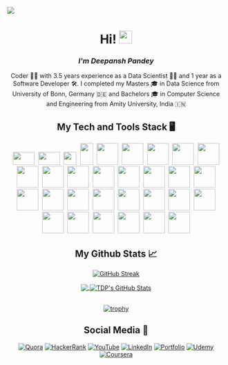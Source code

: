 ![](https://komarev.com/ghpvc/?username=TDeepanshPandey&style=flat-square)
<h1 align='center'> Hi! <img src="https://raw.githubusercontent.com/MartinHeinz/MartinHeinz/master/wave.gif" width="30px"> </h1>
<i><h3 align='center'> I'm Deepansh Pandey</h3></i>
<p align='center' font>
Coder 👨‍💻 with 3.5 years experience as a Data Scientist 👨‍🔬 and 1 year as a Software Developer 🛠️. I completed my Masters 🎓 in Data Science from University of Bonn, Germany 🇩🇪 and Bachelors 🎓 in Computer Science and Engineering from Amity University, India 🇮🇳
</p>

<h2 align='center'> My Tech and Tools Stack &#x1F5A5; </h2>
<div align='center'>
  <kbd>
    <img src="https://cdn.jsdelivr.net/gh/devicons/devicon/icons/cplusplus/cplusplus-original.svg" height="30" width="50" />
    <img src="https://cdn.jsdelivr.net/gh/devicons/devicon/icons/python/python-original-wordmark.svg" height="30" width="50"/>
    <img src="https://cdn.jsdelivr.net/gh/devicons/devicon/icons/java/java-original-wordmark.svg" height="30" width="30"/>
    <img src="https://cdn.jsdelivr.net/gh/devicons/devicon/icons/r/r-original.svg" height="50" width="30"/>
  </kbd>
  <kbd>
    <img src="https://cdn.jsdelivr.net/gh/devicons/devicon/icons/javascript/javascript-original.svg" height="50" width="50"/>
    <img src="https://cdn.jsdelivr.net/gh/devicons/devicon/icons/html5/html5-original-wordmark.svg" height="50" width="50"/>
    <img src="https://cdn.jsdelivr.net/gh/devicons/devicon/icons/css3/css3-original-wordmark.svg" height="50" width="50"/>
    <img src="https://cdn.jsdelivr.net/gh/devicons/devicon/icons/bootstrap/bootstrap-plain-wordmark.svg" height="50" width="50"/>
    <img src="https://cdn.jsdelivr.net/gh/devicons/devicon/icons/jquery/jquery-original-wordmark.svg" height="50" width="50"/>
  </kbd>
  <kbd>
    <img src="https://cdn.jsdelivr.net/gh/devicons/devicon/icons/neo4j/neo4j-original-wordmark.svg" height="50" width="50"/>
    <img src="https://cdn.jsdelivr.net/gh/devicons/devicon/icons/mysql/mysql-original-wordmark.svg" height="50" width="50"/>
    <img src="https://cdn.jsdelivr.net/gh/devicons/devicon/icons/mongodb/mongodb-original-wordmark.svg" height="50" width="50"/>
    <img src="https://www.vectorlogo.zone/logos/apache_hive/apache_hive-icon.svg" height="50" width="50"/>
  </kbd>   
  <kbd>
    <img src="https://cdn.jsdelivr.net/gh/devicons/devicon/icons/bitbucket/bitbucket-original-wordmark.svg" height="50" width="50"/>
    <img src="https://cdn.jsdelivr.net/gh/devicons/devicon/icons/github/github-original.svg" height="50" width="50"/>
  </kbd>
  <kbd>
    <img src="https://cdn.jsdelivr.net/gh/devicons/devicon/icons/django/django-original.svg" height="50" width="50"/>
    <img src="https://cdn.jsdelivr.net/gh/devicons/devicon/icons/flask/flask-original-wordmark.svg" height="50" width="50"/>
  </kbd>  
  <kbd>
    <img src="https://cdn.jsdelivr.net/gh/devicons/devicon/icons/numpy/numpy-original-wordmark.svg" height="50" width="50"/>
    <img src="https://cdn.jsdelivr.net/gh/devicons/devicon/icons/pandas/pandas-original-wordmark.svg" height="50" width="50"/>
    <img src="https://cdn.jsdelivr.net/gh/devicons/devicon/icons/tensorflow/tensorflow-original-wordmark.svg" height="50" width="50"/>
    <img src="https://unpkg.com/simple-icons@v6/icons/scikitlearn.svg" height="50" width="50" />
    <img src="https://avatars.githubusercontent.com/u/25720743?s=200&v=4" height="50" width="50" />    
  </kbd>
  <kbd>
    <img src="https://cdn.jsdelivr.net/gh/devicons/devicon/icons/linux/linux-original.svg" height="50" width="50"/>
    <img src="https://cdn.jsdelivr.net/gh/devicons/devicon/icons/windows8/windows8-original.svg" height="50" width="50"/>
  </kbd>
  <kbd>
    <img src="https://cdn.jsdelivr.net/gh/devicons/devicon/icons/kubernetes/kubernetes-plain-wordmark.svg" height="50" width="50"/>
    <img src="https://cdn.jsdelivr.net/gh/devicons/devicon/icons/docker/docker-original-wordmark.svg" height="50" width="50"/>
    <img src="https://cdn.jsdelivr.net/gh/devicons/devicon/icons/amazonwebservices/amazonwebservices-original-wordmark.svg" height="50" width="50"/>
  </kbd>
  <kbd>
    <img src="https://cdn.jsdelivr.net/gh/devicons/devicon/icons/jupyter/jupyter-original-wordmark.svg" height="50" width="50"/>
    <img src="https://unpkg.com/simple-icons@v6/icons/pycharm.svg" height="50" width="50"/>
    <img src="https://cdn.jsdelivr.net/gh/devicons/devicon/icons/rstudio/rstudio-original.svg" height="50" width="50"/>
    <img src="https://cdn.jsdelivr.net/gh/devicons/devicon/icons/atom/atom-original.svg" height="50" width="50"/>
  </kbd>

</div>

<h2 align='center'> My Github Stats &#x1f4c8; </h2>

<div align='center'>

  [![GitHub Streak](https://github-readme-streak-stats.herokuapp.com/?user=TDeepanshPandey&theme=gruvbox)](https://git.io/streak-stats)  

</div>

<div align="center">
<a href="https://github.com/TDeepanshPandey">
  <img align="center" src="https://github-readme-stats.vercel.app/api/top-langs/?username=TDeepanshPandey&theme=onedark&langs_count=3" />
</a>
<a href="https://github.com/TDeepanshPandey">
  <img align="center" src="https://github-readme-stats.vercel.app/api?username=TDeepanshPandey&show_icons=true&line_height=27&theme=onedark&include_all_commits=true" alt="TDP's GitHub Stats" />
</a>
</div>
  
<br>

<div align="center" width="100%">
 
[![trophy](https://github-profile-trophy.vercel.app/?username=TDeepanshPandey&theme=onedark&row=1&title=Stars,Followers,Commits,MultiLanguage,Repositories,PullRequest&margin-w=30&margin-h=30)](https://github.com/ryo-ma/github-profile-trophy)

</div>

<h2 align='center'> Social Media &#128199; </h2>

<div align="center">
  
<a href="https://www.quora.com/profile/Deepansh-Pandey">![Quora](https://img.shields.io/badge/Quora-%23B92B27.svg?style=for-the-badge&logo=Quora&logoColor=white)</a>
<a href="https://www.hackerrank.com/deepansh_pandey">![HackerRank](https://img.shields.io/badge/-Hackerrank-2EC866?style=for-the-badge&logo=HackerRank&logoColor=white)</a>
<a href="https://www.youtube.com/channel/UCtlQgM6FwSKVk_qkdCv9xZA">![YouTube](https://img.shields.io/badge/AI_Simplified-%23FF0000.svg?style=for-the-badge&logo=YouTube&logoColor=white)</a>
<a href="https://www.linkedin.com/in/thedeepanshpandey/">![LinkedIn](https://img.shields.io/badge/linkedin-%230077B5.svg?style=for-the-badge&logo=linkedin&logoColor=white)</a>
<a href="https://deepanshpandey.com/">![Portfolio](https://img.shields.io/badge/Portfolio-%23000000.svg?style=for-the-badge&logo=firefox&logoColor=#FF7139)</a>
<a href="https://www.udemy.com/user/deepansh-pandey/">![Udemy](https://img.shields.io/badge/Udemy-A435F0?style=for-the-badge&logo=Udemy&logoColor=white)</a>
<a href="https://www.coursera.org/user/e168e73aeb4bcf3f4d9558bdb0a8543c">![Coursera](https://img.shields.io/badge/Coursera-%230056D2.svg?style=for-the-badge&logo=Coursera&logoColor=white)</a>  
  
</div>
